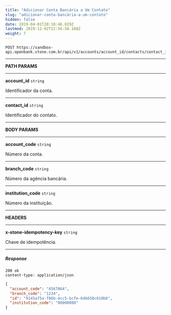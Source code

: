 ```yaml
---
title: "Adicionar Conta Bancária a Um Contato"
slug: "adicionar-conta-bancária-a-um-contato"
hidden: false
date: 2019-04-01T20:10:46.029Z
lastmod: 2019-12-02T22:56:58.188Z
weight: 7
---
```



```http
POST https://sandbox-api.openbank.stone.com.br/api/v1/accounts/account_id/contacts/contact_id/bank_accounts
```

---

**PATH PARAMS**

---

**account_id**  `string`

Identificador da conta.

---

**contact_id**  `string`

Identificador do contato.

---

**BODY PARAMS**

---

**account_code**  `string`

Número da conta.

---

**branch_code**  `string`

Número da agência bancária.

---

**institution_code**  `string`

Número da instituição.

---

**HEADERS**

---

**x-stone-idempotency-key**  `string`

Chave de idempotência.

---

##### Response

```http
200 ok
content-type: application/json
```

```JSON
{
  "account_code": "4567864",
  "branch_code": "1234",
  "id": "9145a75a-f86b-4cc5-bcfe-64b658c610b6",
  "institution_code": "00000000"
}
```
